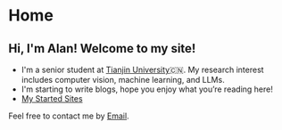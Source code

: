 # Home
## Hi, I'm Alan! Welcome to my site!

- I'm a senior student at [Tianjin University](https://www.tju.edu.cn/)🇨🇳. My research interest includes computer vision, machine learning, and LLMs.
- I'm starting to write blogs, hope you enjoy what you’re reading here!
- [My Started Sites](bookmarks.html) 

Feel free to contact me by [Email](mailto:alanzeng@alanzeng.com).
